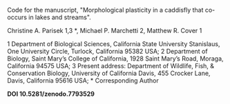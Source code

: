 Code for the manuscript, "Morphological plasticity in a caddisfly that co-occurs in lakes and streams".

Christine A. Parisek 1,3 *, Michael P. Marchetti 2, Matthew R. Cover 1

1 Department of Biological Sciences, California State University Stanislaus, One University Circle, Turlock, California 95382 USA; 2 Department of Biology, Saint Mary’s College of California, 1928 Saint Mary’s Road, Moraga, California 94575 USA; 3 Present address: Department of Wildlife, Fish, & Conservation Biology, University of California Davis, 455 Crocker Lane, Davis, California 95616 USA; * Corresponding Author

**DOI 10.5281/zenodo.7793529**
